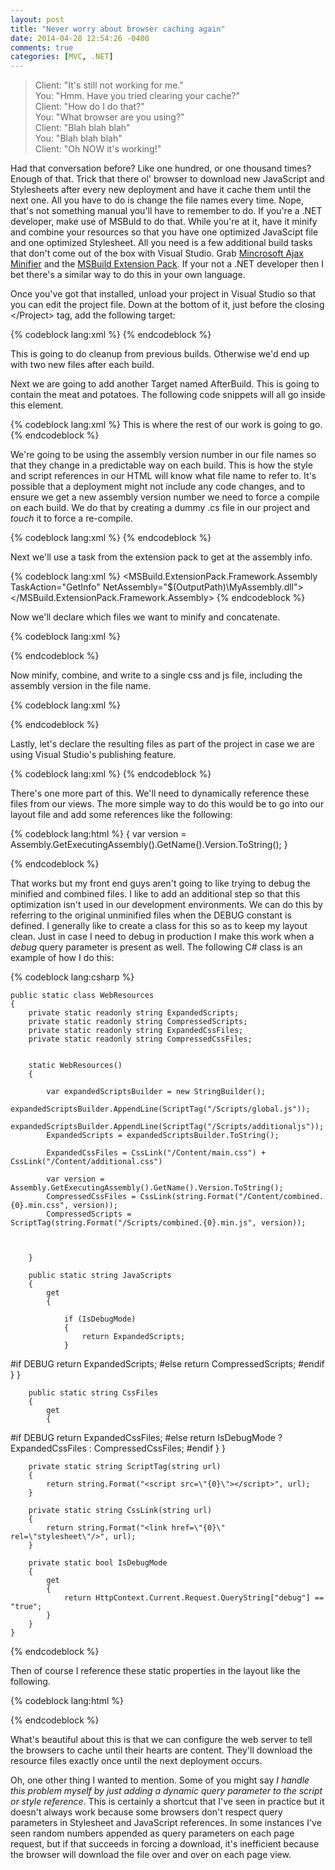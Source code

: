 ```yaml
---
layout: post
title: "Never worry about browser caching again"
date: 2014-04-28 12:54:26 -0400
comments: true
categories: [MVC, .NET]
---
```


<blockquote>
Client: "It's still not working for me." <br />
You: "Hmm.  Have you tried clearing your cache?"<br />
Client: "How do I do that?"<br />
You: "What browser are you using?"<br />
Client: "Blah blah blah"<br />
You: "Blah blah blah"<br />
Client: "Oh NOW it's working!"
</blockquote>
<p>
Had that conversation before? Like one hundred, or one thousand times?  Enough of that.  Trick that there ol' browser to download new JavaScript and Stylesheets after every new deployment and have it cache them until the next one.  All you have to do is change the file names every time.  Nope, that's not something manual you'll have to remember to do.  If you're a .NET developer, make use of MSBuld to do that.  While you're at it, have it minify and combine your resources so that you have one optimized JavaScipt file and one optimized Stylesheet.  All you need is a few additional build tasks that don't come out of the box with Visual Studio.  Grab <a href="http://ajaxmin.codeplex.com/">Mincrosoft Ajax Minifier</a> and the <a href="https://msbuildextensionpack.codeplex.com/" target="_blank">MSBuild Extension Pack</a>.  If your not a .NET developer then I bet there's a similar way to do this in your own language.
</p>

<p>
	Once you've got that installed, unload your project in Visual Studio so that you can edit the project file.  Down at the bottom of it, just before the closing &lt;/Project&gt; tag, add the following target:
</p>

{% codeblock lang:xml %} 
<Target Name="BeforeBuild">
<ItemGroup>
  <GeneratedCSSJS Include="Content/combined.*.css" />
  <GeneratedCSSJS Include="Scripts/combined.*.js" />
</ItemGroup>
<Delete Files="@(GeneratedCSSJS)" />
</Target>
{% endcodeblock %}

<p>
This is going to do cleanup from previous builds.  Otherwise we'd end up with two new files after each build.  
</p>

<p>Next we are going to add another Target named AfterBuild.  This is going to contain the meat and potatoes. The following code snippets will all go inside this element.</p>

{% codeblock lang:xml %} 
<Target Name="AfterBuild">
		This is where the rest of our work is going to go.
</Target>
{% endcodeblock %}

 <p>
We're going to be using the assembly version number in our file names so that they change in a predictable way on each build.  This is how the style and script references in our HTML will know what file name to refer to.  It's possible that a deployment might not include any code changes, and to ensure we get a new assembly version number we need to force a compile on each build.  We do that by creating a dummy .cs file in our project and <em>touch</em> it to force a re-compile.  
 </p>


{% codeblock lang:xml %} 
<Exec Command="ATTRIB -R Build.cs" />
<Touch Files="Build.cs" />
<Exec Command="ATTRIB +R Build.cs" />
{% endcodeblock %}

<p>Next we'll use a task from the extension pack to get at the assembly info.</p>

{% codeblock lang:xml %} 
<MSBuild.ExtensionPack.Framework.Assembly TaskAction="GetInfo" NetAssembly="$(OutputPath)\MyAssembly.dll">
  <Output TaskParameter="OutputItems" ItemName="Info" />
</MSBuild.ExtensionPack.Framework.Assembly>
{% endcodeblock %}

<p>
Now we'll declare which files we want to minify and concatenate. 
</p>
{% codeblock lang:xml %} 
<ItemGroup>
  <CSSMin Include="Content/main.css" />
  <CSSMin Include="Content/additional.css" />
</ItemGroup>
<ItemGroup>
  <CSSCat Include="Content/main.css" />
  <CSSCat Include="Content/additional.css" />
</ItemGroup>
<ItemGroup>
  <JSMin Include="Scripts\global.js" />
  <JSMin Include="Scripts\additional.js" />
</ItemGroup>
<ItemGroup>
  <JSCat Include="Scripts\global.js" />
  <JSCat Include="Scripts\additional.js" />
</ItemGroup>


 {% endcodeblock %}

 <p>
Now minify, combine, and write to a single css and js file, including the assembly version in the file name.
 </p>

 {% codeblock lang:xml %} 
<AjaxMin JsSourceFiles="@(JSMin)" JsSourceExtensionPattern="\.js$" JsTargetExtension=".min.js" CssSourceFiles="@(CSSMin)" CssSourceExtensionPattern="\.css$" CssTargetExtension=".min.css" />
    <ReadLinesFromFile File="%(JSCat.Identity)">
  <Output TaskParameter="Lines" ItemName="JSLines" />
</ReadLinesFromFile>
<WriteLinesToFile File="Scripts/combined.%(Info.AssemblyVersion).min.js" Lines="@(JSLines)" Overwrite="true" />
<ReadLinesFromFile File="%(CSSCat.Identity)">
  <Output TaskParameter="Lines" ItemName="CSSLines" />
</ReadLinesFromFile>
<WriteLinesToFile File="Content/combined.%(Info.AssemblyVersion).min.css" Lines="@(CSSLines)" Overwrite="true" />

 {% endcodeblock %}

 <p>
Lastly, let's declare the resulting files as part of the project in case we are using Visual Studio's publishing feature.
 </p>

  {% codeblock lang:xml %} 
<ItemGroup>
  <Content Include="Scripts/combined.%(Info.AssemblyVersion).min.js" />
  <Content Include="Content/combined.%(Info.AssemblyVersion).min.css" />
</ItemGroup>
   {% endcodeblock %}

<p>
There's one more part of this.  We'll need to dynamically reference these files from our views.  The more simple way to do this would be to go into our layout file and add some references like the following:
</p>

 {% codeblock lang:html %} 
 {
   var version = Assembly.GetExecutingAssembly().GetName().Version.ToString();
 }

<link href=/Content/combined.@(version).min.css rel="stylesheet" />
<script type="text/JavaScipt" src="/Scripts/combined.@(version).min.js"></script>
{% endcodeblock %}

<p>
That works but my front end guys aren't going to like trying to debug the minified and combined files.  I like to add an additional step so that this optimization isn't used in our development environments.  We can do this by referring to the original unminified files when the DEBUG constant is defined.  I generally like to create a class for this so as to keep my layout clean.  Just in case I need to debug in production I make this work when a <em>debug</em> query parameter is present as well.  The following C# class is an example of how I do this:
</p>

 {% codeblock lang:csharp %} 

    public static class WebResources
    {
        private static readonly string ExpandedScripts;
        private static readonly string CompressedScripts;
        private static readonly string ExpandedCssFiles;
        private static readonly string CompressedCssFiles;


        static WebResources()
        {

            var expandedScriptsBuilder = new StringBuilder();
            expandedScriptsBuilder.AppendLine(ScriptTag("/Scripts/global.js"));
            expandedScriptsBuilder.AppendLine(ScriptTag("/Scripts/additionaljs"));
            ExpandedScripts = expandedScriptsBuilder.ToString();

            ExpandedCssFiles = CssLink("/Content/main.css") + CssLink("/Content/additional.css")

            var version = Assembly.GetExecutingAssembly().GetName().Version.ToString();
            CompressedCssFiles = CssLink(string.Format("/Content/combined.{0}.min.css", version));
            CompressedScripts = ScriptTag(string.Format("/Scripts/combined.{0}.min.js", version));
            


        }

        public static string JavaScripts
        {
            get
            {

                if (IsDebugMode)
                {
                    return ExpandedScripts;
                }

#if DEBUG
                return ExpandedScripts;
#else
                return CompressedScripts;
#endif
            }
        }



        public static string CssFiles
        {
            get
            {
#if DEBUG
                return ExpandedCssFiles;
#else
                return IsDebugMode ? ExpandedCssFiles : CompressedCssFiles;
#endif
            }
        }

        private static string ScriptTag(string url)
        {
            return string.Format("<script src=\"{0}\"></script>", url);
        }

        private static string CssLink(string url)
        {
            return string.Format("<link href=\"{0}\" rel=\"stylesheet\"/>", url);
        }

        private static bool IsDebugMode
        {
            get
            {
                return HttpContext.Current.Request.QueryString["debug"] == "true";
            }
        }
    }

 {% endcodeblock %}

<p>
Then of course I reference these static properties in the layout like the following.
</p>

 {% codeblock lang:html %} 

<link href=/Content/combined.@(WebResources.CssFiles).min.css rel="stylesheet" />
<script type="text/JavaScipt" src="/Scripts/combined.@(WebResources.Javascripts).min.js"></script>
{% endcodeblock %}

<p>
What's beautiful about this is that we can configure the web server to tell the browsers to cache until their hearts are content.  They'll download the resource files exactly once until the next deployment occurs.
</p>
<p>
Oh, one other thing I wanted to mention.  Some of you might say <em>I handle this problem myself by just adding a dynamic query parameter to the script or style reference</em>. This is certainly a shortcut that I've seen in practice but it doesn't always work because some browsers don't respect query parameters in Stylesheet and JavaScript references.  In some instances I've seen random numbers appended as query parameters on each page request, but if that succeeds in forcing a download, it's inefficient because the browser will download the file over and over on each page view.
</p>